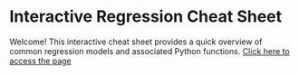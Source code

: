 # Interactive Regression Cheat Sheet

Welcome! This interactive cheat sheet provides a quick overview of common regression models and associated Python functions.
[Click here to access the page](https://author-ide.skills.network/render?token=eyJhbGciOiJIUzI1NiIsInR5cCI6IkpXVCJ9.eyJtZF9pbnN0cnVjdGlvbnNfdXJsIjoiaHR0cHM6Ly9jZi1jb3Vyc2VzLWRhdGEuczMudXMuY2xvdWQtb2JqZWN0LXN0b3JhZ2UuYXBwZG9tYWluLmNsb3VkL3BWam5EcGZuOFN5ZVZuZmV1QTAzSlEvTTJMMyUyMENoZWF0c2hlZXQtVjIubWQiLCJ0b29sX3R5cGUiOiJpbnN0cnVjdGlvbmFsLWxhYiIsImF0bGFzX2ZpbGVfaWQiOjI1MjQ2NywiYWRtaW4iOmZhbHNlLCJpYXQiOjE3NDYxMjc0Mjl9.NbY0UjQ19lRiDGpz7e4pyd3nx9EQ2PtEySVSvSG7GU8)

